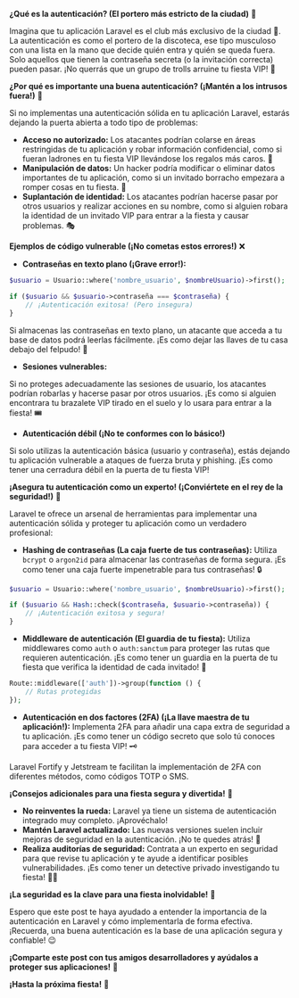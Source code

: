**¿Qué es la autenticación? (El portero más estricto de la ciudad)** 🧐

Imagina que tu aplicación Laravel es el club más exclusivo de la ciudad 🌃. La autenticación es como el portero de la discoteca, ese tipo musculoso con una lista en la mano que decide quién entra y quién se queda fuera. Solo aquellos que tienen la contraseña secreta (o la invitación correcta) pueden pasar. ¡No querrás que un grupo de trolls arruine tu fiesta VIP! 👹

**¿Por qué es importante una buena autenticación? (¡Mantén a los intrusos fuera!)** 🛑

Si no implementas una autenticación sólida en tu aplicación Laravel, estarás dejando la puerta abierta a todo tipo de problemas:

* **Acceso no autorizado:** Los atacantes podrían colarse en áreas restringidas de tu aplicación y robar información confidencial, como si fueran ladrones en tu fiesta VIP llevándose los regalos más caros. 🎁
* **Manipulación de datos:** Un hacker podría modificar o eliminar datos importantes de tu aplicación, como si un invitado borracho empezara a romper cosas en tu fiesta. 🥴
* **Suplantación de identidad:** Los atacantes podrían hacerse pasar por otros usuarios y realizar acciones en su nombre, como si alguien robara la identidad de un invitado VIP para entrar a la fiesta y causar problemas. 🎭

**Ejemplos de código vulnerable (¡No cometas estos errores!)** ❌

* **Contraseñas en texto plano (¡Grave error!):**

```php
$usuario = Usuario::where('nombre_usuario', $nombreUsuario)->first();

if ($usuario && $usuario->contraseña === $contraseña) {
    // ¡Autenticación exitosa! (Pero insegura)
}
```

Si almacenas las contraseñas en texto plano, un atacante que acceda a tu base de datos podrá leerlas fácilmente. ¡Es como dejar las llaves de tu casa debajo del felpudo! 🔑

* **Sesiones vulnerables:**

Si no proteges adecuadamente las sesiones de usuario, los atacantes podrían robarlas y hacerse pasar por otros usuarios. ¡Es como si alguien encontrara tu brazalete VIP tirado en el suelo y lo usara para entrar a la fiesta! 🎟️

* **Autenticación débil (¡No te conformes con lo básico!)**

Si solo utilizas la autenticación básica (usuario y contraseña), estás dejando tu aplicación vulnerable a ataques de fuerza bruta y phishing. ¡Es como tener una cerradura débil en la puerta de tu fiesta VIP!

**¡Asegura tu autenticación como un experto! (¡Conviértete en el rey de la seguridad!)** 👑

Laravel te ofrece un arsenal de herramientas para implementar una autenticación sólida y proteger tu aplicación como un verdadero profesional:

* **Hashing de contraseñas (La caja fuerte de tus contraseñas):** Utiliza `bcrypt` o `argon2id` para almacenar las contraseñas de forma segura. ¡Es como tener una caja fuerte impenetrable para tus contraseñas! 🔒

```php
$usuario = Usuario::where('nombre_usuario', $nombreUsuario)->first();

if ($usuario && Hash::check($contraseña, $usuario->contraseña)) {
    // ¡Autenticación exitosa y segura!
}
```

* **Middleware de autenticación (El guardia de tu fiesta):** Utiliza middlewares como `auth` o `auth:sanctum` para proteger las rutas que requieren autenticación. ¡Es como tener un guardia en la puerta de tu fiesta que verifica la identidad de cada invitado! 💂

```php
Route::middleware(['auth'])->group(function () {
    // Rutas protegidas
});
```

* **Autenticación en dos factores (2FA) (¡La llave maestra de tu aplicación!):** Implementa 2FA para añadir una capa extra de seguridad a tu aplicación. ¡Es como tener un código secreto que solo tú conoces para acceder a tu fiesta VIP! 🗝️

Laravel Fortify y Jetstream te facilitan la implementación de 2FA con diferentes métodos, como códigos TOTP o SMS.

**¡Consejos adicionales para una fiesta segura y divertida!** 🎉

* **No reinventes la rueda:** Laravel ya tiene un sistema de autenticación integrado muy completo. ¡Aprovéchalo!
* **Mantén Laravel actualizado:** Las nuevas versiones suelen incluir mejoras de seguridad en la autenticación. ¡No te quedes atrás! 🚀
* **Realiza auditorías de seguridad:** Contrata a un experto en seguridad para que revise tu aplicación y te ayude a identificar posibles vulnerabilidades. ¡Es como tener un detective privado investigando tu fiesta! 🕵️‍♀️

**¡La seguridad es la clave para una fiesta inolvidable!** 🥳

Espero que este post te haya ayudado a entender la importancia de la autenticación en Laravel y cómo implementarla de forma efectiva. ¡Recuerda, una buena autenticación es la base de una aplicación segura y confiable! 😉

**¡Comparte este post con tus amigos desarrolladores y ayúdalos a proteger sus aplicaciones!** 📢

**¡Hasta la próxima fiesta!** 👋
